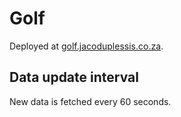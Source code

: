 # Golf

Deployed at [golf.jacoduplessis.co.za](https://golf.jacoduplessis.co.za).

## Data update interval

New data is fetched every 60 seconds.

